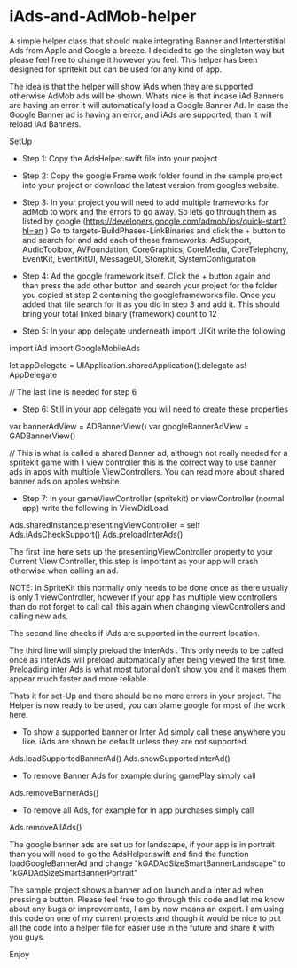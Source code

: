 # iAds-and-AdMob-helper

A simple helper class that should make integrating Banner and Interterstitial Ads from Apple and Google a breeze.
I decided to go the singleton way but please feel free to change it however you feel.
This helper has been designed for spritekit but can be used for any kind of app.

The idea is that the helper will show iAds when they are supported otherwise AdMob ads will be shown. 
Whats nice is that incase iAd Banners are having an error it will automatically load a Google Banner Ad. In case the Google Banner ad is having an error, and iAds are supported, than it will reload iAd Banners.


SetUp

- Step 1: Copy the AdsHelper.swift file into your project

- Step 2: Copy the google Frame work folder found in the sample project into your project or download the latest version from googles website.

- Step 3: In your project you will need to add multiple frameworks for adMob to work and the errors to go away. So  lets go through them as listed by google (https://developers.google.com/admob/ios/quick-start?hl=en
 ) Go to targets-BuildPhases-LinkBinaries and click the + button to and search for and add each of these frameworks: AdSupport, AudioToolbox, AVFoundation, CoreGraphics, CoreMedia, CoreTelephony, EventKit, EventKitUI, MessageUI, StoreKit, SystemConfiguration

- Step 4: Ad the google framework itself. 
 Click the + button again and than press the add other button and search your project for the folder you copied at step 2 containing the googleframeworks file. Once you added that file search for it as you did in step 3 and add it. This should bring your total linked binary (framework) count to 12

- Step 5: In your app delegate underneath import UIKit write the following

import iAd
import GoogleMobileAds

let appDelegate = UIApplication.sharedApplication().delegate as! AppDelegate

// The last line is needed for step 6

- Step 6: Still in your app delegate you will need to create these properties

var bannerAdView = ADBannerView()
var googleBannerAdView = GADBannerView()

// This is what is called a shared Banner ad, although not really needed for a spritekit game with 1 view controller this is the correct way to use banner ads in apps with multiple ViewControllers. You can read more about shared banner ads on apples website.

- Step 7: In your gameViewController (spritekit) or viewController (normal app) write the following in ViewDidLoad

Ads.sharedInstance.presentingViewController = self
Ads.iAdsCheckSupport()
Ads.preloadInterAds()

The first line here sets up the presentingViewController property to your Current View Controller, this step is important as your app will crash otherwise when calling an ad.

NOTE: In SpriteKit this normally only needs to be done once as there usually is only 1 viewController, however if your app has multiple view controllers than do not forget to call call this again when changing viewControllers and calling new ads.

The second line checks if iAds are supported in the current location.

The third line will simply preload the InterAds . This only needs to be called once as interAds will preload automatically after being viewed the first time. Preloading inter Ads is what most tutorial don’t show you and it makes them appear much faster and more reliable.




Thats it for set-Up and there should be no more errors in your project. The Helper is now ready to be used, you can blame google for most of the work here.

- To show a supported banner or Inter Ad simply call these anywhere you like. iAds are shown be default unless they are not supported.

Ads.loadSupportedBannerAd()
Ads.showSupportedInterAd()

- To remove Banner Ads for example during gamePlay simply call 

Ads.removeBannerAds()

- To remove all Ads, for example for in app purchases simply call

Ads.removeAllAds()




The google banner ads are set up for landscape, if your app is in portrait than you will need to go the AdsHelper.swift and find the function loadGoogleBannerAd and change "kGADAdSizeSmartBannerLandscape" to "kGADAdSizeSmartBannerPortrait"

The sample project shows a banner ad on launch and a inter ad when pressing a button. Please feel free to go through this code and let me know about any bugs or improvements, I am by now means an expert. 
I am using this code on one of my current projects and though it would be nice to put all the code into a helper file for easier use in the future and share it with you guys.

Enjoy



 

